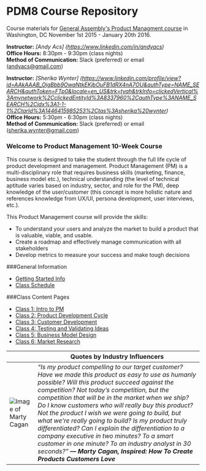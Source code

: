 # PDM8 Course Repository

Course materials for [General Assembly's Product Managment course](https://generalassemb.ly/education/product-management/washington-dc) in Washington, DC November 1st 2015 - January 20th 2016.

**Instructor:** 
_[Andy Acs] (https://www.linkedin.com/in/andyacs)_<br>
**Office Hours:** 8:30pm - 9:30pm (class nights)<br>
**Method of Communication:** Slack (preferred) or email (andyacs@gmail.com)

**Instructor:** 
_[Sherika Wynter] (https://www.linkedin.com/profile/view?id=AAkAAAB_OigBbb9OwaNtkEKjbOuFB1dRX4nA7OU&authType=NAME_SEARCH&authToken=FTp0&locale=en_US&trk=tyah&trkInfo=clickedVertical%3Amynetwork%2CclickedEntityId%3A8337960%2CauthType%3ANAME_SEARCH%2Cidx%3A1-1-1%2CtarId%3A1446415985253%2Ctas%3Asherika%20wynter)_ <br>
**Office Hours:** 5:30pm - 6:30pm (class nights)<br>
**Method of Communication:** Slack (preferred) or email (sherika.wynter@gmail.com)

### Welcome to Product Management 10-Week Course
This course is designed to take the student through the full life cycle of product development and management. Product Management (PM) is a multi-disciplinary role that requires business skills (marketing, finance, business model etc.), technical understanding (the level of technical aptitude varies based on industry, sector, and role for the PM), deep knowledge of the user/customer (this concept is more holistic nature and references knowledge from UX/UI, persona development, user interviews, etc.).

This Product Management course will provide the skills: 
* To understand your users and analyze the market to build a product that is valuable, viable, and usable.
* Create a roadmap and effectively manage communication with all stakeholders
* Develop metrics to measure your success and make tough decisions


###General Information
* [Getting Started Info](https://github.com/andyacs/PDM8/wiki/Getting-Started-with-PDM)
* [Class Schedule](https://github.com/andyacs/PDM8/wiki/Class-Schedule)

<!--
* [Product Managers Toolkit](https://github.com/idrmiller/PDM7/wiki/03.-PM-Tool-Kit)
* [Mid-Term Tracker](https://github.com/idrmiller/PDM7/blob/master/Extra/GA%20PDM%20Final%20Project%20Tracker-1.xlsx)
 -->

###Class Content Pages

* [Class 1: Intro to PM](https://github.com/andyacs/PDM8/wiki/Class-1:-Intro-to-Product-Management)
* [Class 2: Product Development Cycle](https://github.com/andyacs/PDM8/wiki/Class-2:---Product-Development-Cycle)
* [Class 3: Customer Development](https://github.com/andyacs/PDM8/wiki/Class-3:-Customer-Development)
* [Class 4: Testing and Validating Ideas](https://github.com/andyacs/PDM8/wiki/Class-4:-Testing-and-Validating-Your-Idea)
* [Class 5: Business Model Design](https://github.com/andyacs/PDM8/wiki/Class-5:-Business-Model-Design)
* [Class 6: Market Research](https://github.com/andyacs/PDM8/wiki/Class-6:-Market-Research)

<!--
* [Class 2: Product Development Cycle](https://github.com/idrmiller/PDM7/wiki/Class-02:-Product-Development-Cycle)
* [Class 3: Testing & Validating Your Idea](https://github.com/idrmiller/PDM7/wiki/Class-03:-Testing-&-Validating-Your-Idea)
* [Class 4: Customer Development](https://github.com/idrmiller/PDM7/wiki/Class-04:-Customer-Development)
* [Class 5: Business Model Design](https://github.com/idrmiller/PDM7/wiki/Class-05:-Business-Model-Design)
* [Class 6: Market Research](https://github.com/idrmiller/PDM7/wiki/Class-06:-Market-Research)
* [Class 7: Personas and Empathy Maps](https://github.com/idrmiller/PDM7/wiki/Class-07:-Personas-and-Empathy-Maps)
* [Class 8: Features and User Stories](https://github.com/idrmiller/PDM7/wiki/Class-08:-Features-and-User-Stories)
* [Class 9: Wireframes and Story Boards](https://github.com/idrmiller/PDM7/wiki/Class-09---Wireframes-and-Story-Boards)
* [Mid-Term Presentations](https://github.com/idrmiller/PDM7/wiki/4.-Mid-Term-Presentations)
* [Class 11: Technology for Product Managers](https://github.com/idrmiller/PDM7/blob/master/slides/Class%2011%20-%20Technology%20for%20Product%20Managers.pdf)
* [Class 12: Financial Modeling - Guest Lecturer](https://github.com/idrmiller/PDM7/wiki/Class-12:-Financial-Modeling)
* [Class 13: Product Roadmaps](https://github.com/idrmiller/PDM7/wiki/Class-13:-Product-Roadmaps)
* [Class 14: UX Going Deeper - Guest Lecturer](https://github.com/idrmiller/PDM7/wiki/Class-14:-UX-Going-Deeper)

-->



| |Quotes by Industry Influencers  |
---|---
![Image of Marty Cagan](https://github.com/idrmiller/PDM7/blob/master/imgs/MC_img.png) | _“Is my product compelling to our target customer? Have we made this product as easy to use as humanly possible? Will this product succeed against the competition? Not today’s competition, but the competition that will be in the market when we ship? Do I know customers who will really buy this product? Not the product I wish we were going to build, but what we’re really going to build? Is my product truly differentiated? Can I explain the differentiation to a company executive in two minutes? To a smart customer in one minute? To an industry analyst in 30 seconds?”  **― Marty Cagan, Inspired: How To Create Products Customers Love**_ 
